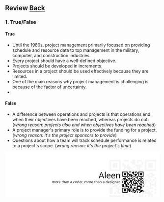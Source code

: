 ## Review	[Back](./../projectManagement.md)

### 1. True/False

#### True

- Until the 1980s, project management primarily focused on providing schedule and resource data to top management in the military, computer, and construction industries.
- Every project should have a well-defined objective.
- Projects should be developed in increments.
- Resources in a project should be used effectively because they are limited.
- One of the main reasons why project management is challenging is because of the factor of uncertainty.
- 

#### False

- A difference between operations and projects is that operations end when their objectives have been reached, whereas projects do not. (*wrong reason: projects also end when objectives have been reached*)
- A project manager's primary role is to provide the funding for a project. (*wrong reason: it's the project sponsors to provide*)
- Questions about how a team will track schedule performance is related to a project's scope. (*wrong reason: it's the project's time*)

<a href="http://aleen42.github.io/" target="_blank" ><img src="./../../pic/tail.gif"></a>
